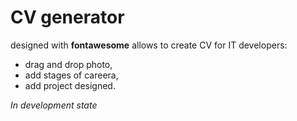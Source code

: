 # CV generator

designed with **fontawesome** allows to create CV for IT developers:
- drag and drop photo,
- add stages of careera,
- add project designed.

*In development state*


